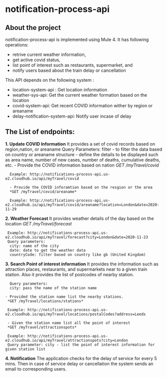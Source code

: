 # notification-process-api

## About the project

notification-process-api is implemented using Mule 4. It has following operations:
- retrive current  weather information, 
- get active covid status, 
- list point of interest such as restaurants, supermarket, and
- notify users based about the train delay or cancellation

This API depends on the following system :
- location-system-api : Get location information
- weather-sys-api: Get the current weather formation based on the location
- covid-system-api: Get recent COVID information wither by region or areaname
- delay-notification-system-api: Notify user incase of delay

## The List of endpoints:

**1. Update COVID Information**
      It provides a set of covid records based on region,nation, or areaname
      Query Parameters:
       filter - to filter the data based on country or areaname
       structure - define the details to be displayed such as area name, number of new cases, number of deaths, cumulative deaths, etc.
      - Provide the COVID information based on nation
      *GET /myTravel/covid*
      
      Example: http://notifications-process-api.us-e2.cloudhub.io/api/myTravel/covid
      
      - Provide the COVID inforamtion based on the resgion or the area
      *GET /myTravel/covid/areaname*
      
      Example: http://notifications-process-api.us-e2.cloudhub.io/api/myTravel/covid/areaname?location=London&date=2020-11-29
      
**2. Weather Forecast**
     It provides weather details of the day based on the location
     *GET /myTravel/forecast*
     
     Example: http://notifications-process-api.us-e2.cloudhub.io/api/myTravel/forecast?city=London&date=2020-11-23
     Query parameters:
      city: name of the city
      date: date to get the weather data
      countryCode: filter based on country like gb (United Kingdom)
     
**3. Search Point of interest information**
      It provides the information such as attraction places, restaurants, and supermarkets near to a given train station.
      Also it provides the list of postcodes of nearby station.
      
      Query parameters:
      city: pass the name of the station name
    
    - Provided the station name list the nearby stations. 
     *GET /myTravel/locations/stations*
     
     Example: http://notifications-process-api.us-e2.cloudhub.io/api/myTravel/locations/postalCodes?address=Leeds
     
     - Given the station name list all the point of interest 
     *GET /myTravel/attractionspots*
     
     Example: http://notifications-process-api.us-e2.cloudhub.io/api/myTravel/attractionspots?city=London
     Query parameter: city - list the point of interest information for given station list
     
**4. Notification**
     The application checks for the delay of service for every 5 mins. Then in case of service delay or cancellation the system sends an email to corresponding users.
     
    
    




